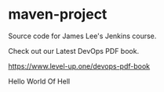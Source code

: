 # maven-project
Source code for James Lee's Jenkins course.

Check out our Latest DevOps PDF book.

https://www.level-up.one/devops-pdf-book

Hello World Of Hell
